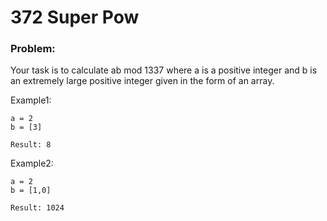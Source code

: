 # 372 Super Pow

### Problem:

Your task is to calculate ab mod 1337 where a is a positive integer and b is an extremely large positive integer given in the form of an array.

Example1:
```
a = 2
b = [3]

Result: 8
```
Example2:
```
a = 2
b = [1,0]

Result: 1024
```